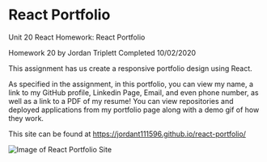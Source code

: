 # React Portfolio
Unit 20 React Homework: React Portfolio

Homework 20 by Jordan Triplett
Completed 10/02/2020

This assignment has us create a responsive portfolio design using React.

As specified in the assignment, in this portfolio, you can view my name, a link to my GitHub profile, Linkedin Page, Email, and even phone number, as well as a link to a PDF of my resume! You can view repositories and deployed applications from my portfolio page along with a demo gif of how they work.

This site can be found at https://jordant111596.github.io/react-portfolio/

![Image of React Portfolio Site](Assets/Images/Deployed-About-Me-Screenshot-1.png?raw=true "Image of the Deployed React Portfolio")